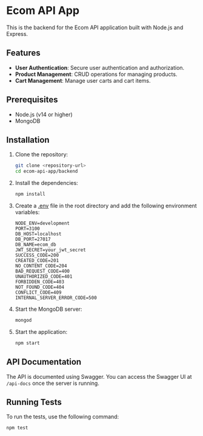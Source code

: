 # Ecom API App

This is the backend for the Ecom API application built with Node.js and Express.

## Features

- **User Authentication**: Secure user authentication and authorization.
- **Product Management**: CRUD operations for managing products.
- **Cart Management**: Manage user carts and cart items.

## Prerequisites

- Node.js (v14 or higher)
- MongoDB

## Installation

1. Clone the repository:

    ```sh
    git clone <repository-url>
    cd ecom-api-app/backend
    ```

2. Install the dependencies:

    ```sh
    npm install
    ```

3. Create a [.env](http://_vscodecontentref_/1) file in the root directory and add the following environment variables:

    ```env
    NODE_ENV=development
    PORT=3100
    DB_HOST=localhost
    DB_PORT=27017
    DB_NAME=ecom_db
    JWT_SECRET=your_jwt_secret
    SUCCESS_CODE=200
    CREATED_CODE=201
    NO_CONTENT_CODE=204
    BAD_REQUEST_CODE=400
    UNAUTHORIZED_CODE=401
    FORBIDDEN_CODE=403
    NOT_FOUND_CODE=404
    CONFLICT_CODE=409
    INTERNAL_SERVER_ERROR_CODE=500
    ```

4. Start the MongoDB server:

    ```sh
    mongod
    ```

5. Start the application:

    ```sh
    npm start
    ```

## API Documentation

The API is documented using Swagger. You can access the Swagger UI at `/api-docs` once the server is running.

## Running Tests

To run the tests, use the following command:

```sh
npm test